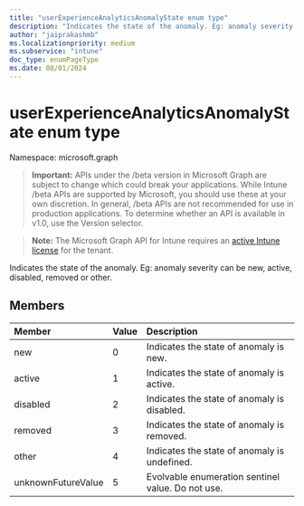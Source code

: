 ```yaml
---
title: "userExperienceAnalyticsAnomalyState enum type"
description: "Indicates the state of the anomaly. Eg: anomaly severity can be new, active, disabled, removed or other."
author: "jaiprakashmb"
ms.localizationpriority: medium
ms.subservice: "intune"
doc_type: enumPageType
ms.date: 08/01/2024
---
```


# userExperienceAnalyticsAnomalyState enum type

Namespace: microsoft.graph

> **Important:** APIs under the /beta version in Microsoft Graph are subject to change which could break your applications. While Intune /beta APIs are supported by Microsoft, you should use these at your own discretion. In general, /beta APIs are not recommended for use in production applications. To determine whether an API is available in v1.0, use the Version selector.

> **Note:** The Microsoft Graph API for Intune requires an [active Intune license](https://go.microsoft.com/fwlink/?linkid=839381) for the tenant.

Indicates the state of the anomaly. Eg: anomaly severity can be new, active, disabled, removed or other.

## Members
|Member|Value|Description|
|:---|:---|:---|
|new|0|Indicates the state of anomaly is new.|
|active|1|Indicates the state of anomaly is active.|
|disabled|2|Indicates the state of anomaly is disabled.|
|removed|3|Indicates the state of anomaly is removed.|
|other|4|Indicates the state of anomaly is undefined.|
|unknownFutureValue|5|Evolvable enumeration sentinel value. Do not use.|